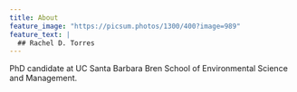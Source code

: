 ```yaml
---
title: About
feature_image: "https://picsum.photos/1300/400?image=989"
feature_text: |
  ## Rachel D. Torres 
---
```


PhD candidate at UC Santa Barbara Bren School of Environmental Science and Management. 
